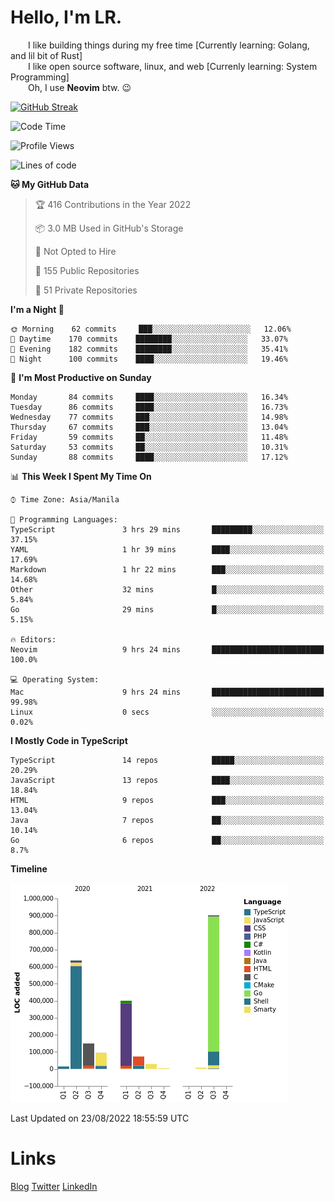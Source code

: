 # Hello, I'm LR. 

  I like building things during my free time [Currently learning: Golang, and lil bit of Rust]  
  I like open source software, linux, and web [Currenly learning: System Programming]  
  Oh, I use **Neovim** btw. :wink:  
  
[![GitHub Streak](https://github-readme-streak-stats.herokuapp.com?user=laureanray&theme=ayu-light&hide_border=true)](https://git.io/streak-stats)

<!--START_SECTION:waka-->
![Code Time](http://img.shields.io/badge/Code%20Time-118%20hrs%2025%20mins-blue)

![Profile Views](http://img.shields.io/badge/Profile%20Views-78-blue)

![Lines of code](https://img.shields.io/badge/From%20Hello%20World%20I%27ve%20Written-2%20Million%20lines%20of%20code-blue)

**🐱 My GitHub Data** 

> 🏆 416 Contributions in the Year 2022
 > 
> 📦 3.0 MB Used in GitHub's Storage 
 > 
> 🚫 Not Opted to Hire
 > 
> 📜 155 Public Repositories 
 > 
> 🔑 51 Private Repositories  
 > 
**I'm a Night 🦉** 

```text
🌞 Morning    62 commits     ███░░░░░░░░░░░░░░░░░░░░░░   12.06% 
🌆 Daytime    170 commits    ████████░░░░░░░░░░░░░░░░░   33.07% 
🌃 Evening    182 commits    ████████░░░░░░░░░░░░░░░░░   35.41% 
🌙 Night      100 commits    ████░░░░░░░░░░░░░░░░░░░░░   19.46%

```
📅 **I'm Most Productive on Sunday** 

```text
Monday       84 commits     ████░░░░░░░░░░░░░░░░░░░░░   16.34% 
Tuesday      86 commits     ████░░░░░░░░░░░░░░░░░░░░░   16.73% 
Wednesday    77 commits     ███░░░░░░░░░░░░░░░░░░░░░░   14.98% 
Thursday     67 commits     ███░░░░░░░░░░░░░░░░░░░░░░   13.04% 
Friday       59 commits     ██░░░░░░░░░░░░░░░░░░░░░░░   11.48% 
Saturday     53 commits     ██░░░░░░░░░░░░░░░░░░░░░░░   10.31% 
Sunday       88 commits     ████░░░░░░░░░░░░░░░░░░░░░   17.12%

```


📊 **This Week I Spent My Time On** 

```text
⌚︎ Time Zone: Asia/Manila

💬 Programming Languages: 
TypeScript               3 hrs 29 mins       █████████░░░░░░░░░░░░░░░░   37.15% 
YAML                     1 hr 39 mins        ████░░░░░░░░░░░░░░░░░░░░░   17.69% 
Markdown                 1 hr 22 mins        ███░░░░░░░░░░░░░░░░░░░░░░   14.68% 
Other                    32 mins             █░░░░░░░░░░░░░░░░░░░░░░░░   5.84% 
Go                       29 mins             █░░░░░░░░░░░░░░░░░░░░░░░░   5.15%

🔥 Editors: 
Neovim                   9 hrs 24 mins       █████████████████████████   100.0%

💻 Operating System: 
Mac                      9 hrs 24 mins       █████████████████████████   99.98% 
Linux                    0 secs              ░░░░░░░░░░░░░░░░░░░░░░░░░   0.02%

```

**I Mostly Code in TypeScript** 

```text
TypeScript               14 repos            █████░░░░░░░░░░░░░░░░░░░░   20.29% 
JavaScript               13 repos            ████░░░░░░░░░░░░░░░░░░░░░   18.84% 
HTML                     9 repos             ███░░░░░░░░░░░░░░░░░░░░░░   13.04% 
Java                     7 repos             ██░░░░░░░░░░░░░░░░░░░░░░░   10.14% 
Go                       6 repos             ██░░░░░░░░░░░░░░░░░░░░░░░   8.7%

```


**Timeline**

![Chart not found](https://raw.githubusercontent.com/laureanray/laureanray/master/charts/bar_graph.png) 


 Last Updated on 23/08/2022 18:55:59 UTC
<!--END_SECTION:waka-->

# Links
[Blog](https://lr.hashnode.dev)
[Twitter](https://twitter.com/laureanray)
[LinkedIn](https://linkedin.com/in/laureanray)
